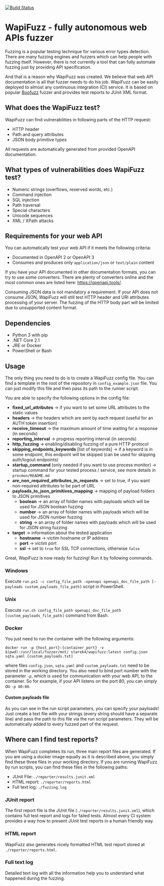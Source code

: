 [![Build Status](https://travis-ci.com/ysoftdevs/wapifuzz.svg?branch=master)](https://travis-ci.com/ysoftdevs/wapifuzz)

# WapiFuzz - fully autonomous web APIs fuzzer
Fuzzing is a popular testing technique for various error types detection. There are many fuzzing engines and fuzzers which can help people with fuzzing itself. However, there is not currently a tool that can fully automate fuzzing just by providing API specification.

And that is a reason why WapiFuzz was created. We believe that web API documentation is all that fuzzer needs to do his job. WapiFuzz can be easily deployed to almost any continuous integration (CI) service. It is based on popular [Boofuzz](https://github.com/jtpereyda/boofuzz) fuzzer and provides test reports to JUnit XML format.

## What does the WapiFuzz test?
WapiFuzz can find vulnerabilities in following parts of the HTTP request:
- HTTP header
- Path and query attributes
- JSON body primitive types

All requests are automatically generated from provided OpenAPI documentation.

## What types of vulnerabilities does WapiFuzz test?
- Numeric strings (overflows, reserved words, etc.)
- Command injection
- SQL injection
- Path traversal
- Special characters
- Unicode sequences
- XML / XPath attacks

## Requirements for your web API
You can automatically test your web API if it meets the following criteria:
- Documented in OpenAPI 2 or OpenAPI 3
- Consumes and produces only `application/json` or `text/plain` content

If you have your API documented in other documentation formats, you can try to use some converters. There are plenty of converters online and the most common ones are listed here: https://openapi.tools/.

Consuming JSON data is not mandatory a requirement. If your API does not consume JSON, WapiFuzz will still test HTTP header and URI attributes processing of your server.
The fuzzing of the HTTP body part will be limited due to unsupported content format.

## Dependencies
- Python 3 with pip
- .NET Core 2.1
- JRE or Docker
- PowerShell or Bash

## Usage
The only thing you need to do is to create a WapiFuzz config file. You can find a template in the root of the repository in `config_example.json` file. You can just modify this file and then pass its path to the runner script.

You are able to specify the following options in the config file:
- **fixed_url_attributes** -> if you want to set some URL attributes to the static values
- **headers** -> the headers which are sent by each request (useful for an AUTH token insertion)
- **receive_timeout** -> the maximum amount of time waiting for a response (in seconds)
- **reporting_interval** -> progress reporting interval (in seconds)
- **http_fuzzing** -> enabling/disabling fuzzing of a pure HTTP protocol
- **skipping_endpoints_keywords** [list of keywords] -> if a keyword is in some endpoint, this endpoint will be skipped (can be used for skipping auth/logout endpoints)
- **startup_command** (only needed if you want to use process monitor) -> startup command for your tested process / service, see more details in `procmon/README.md`
- **are_non_required_attributes_in_requests** -> set to true, if you want non-required attributes to be part of URL
- **payloads_to_json_primitives_mapping** -> mapping of payload folders to JSON primitives
  - **boolean** -> an array of folder names with payloads which will be used for JSON boolean fuzzing
  - **number** -> an array of folder names with payloads which will be used for JSON number fuzzing
  - **string** -> an array of folder names with payloads which will be used for JSON string fuzzing
- **target** -> information about the tested application
  - **hostname** -> victim hostname or IP address
  - **port** -> victim port
  - **ssl** -> set to `true` for SSL TCP connections, otherwise `false`

Great, WapiFuzz is now ready for fuzzing! Run it by following commands.
### Windows
Execute `run.ps1 -c config_file_path -openapi openapi_doc_file_path [-payloads custom_payloads_file_path]` script in PowerShell.

### Unix
Execute `run.sh config_file_path openapi_doc_file_path [custom_payloads_file_path]` command from Bash.

### Docker
You just need to run the container with the following arguments:

`docker run -p {host_port}:{container_port} -v $(pwd):/usr/local/fuzzer/mnt/ starek4/wapifuzz:latest config.json sqta.yaml [custom_payloads.txt]`

where files `config.json`, `sqta.yaml` and `custom_payloads.txt` need to be stored in the working directory.
You also need to bind port number with the parameter `-p`, which is used for communication with your web API, to the container.
So for example, if your API listens on the port 80, you can simply do `-p 80:80`.

#### Custom payloads file
As you can see in the run script parameters, you can specify your payloads! Just create a text file with your strings (every string should have a separate line) and pass the path to this file via the run script parameters. They will be automatically added to every fuzzed part of the request.


## Where can I find test reports?
When WapiFuzz completes its run, three main report files are generated. If you are using a docker image equally as it is described above, you simply find these three files in your working directory. If you are running WapiFuzz by run scripts, you can find these files in the following paths:

- JUnit File: `./reporter/results.junit.xml`
- HTML report: `./reporter/reports.html`
- Full text log: `./fuzzing.log`

### JUnit report
The first report file is the JUnit file (`./reporter/results.junit.xml`), which contains full test report and logs for failed tests. Almost every CI system provides a way how to present JUnit test reports in a human friendly way.

### HTML report
WapiFuzz also generates nicely formatted HTML test report stored at `./reporter/reports.html`.

### Full text log
Detailed text log with all the information help you to understand what happened during the fuzzing.
